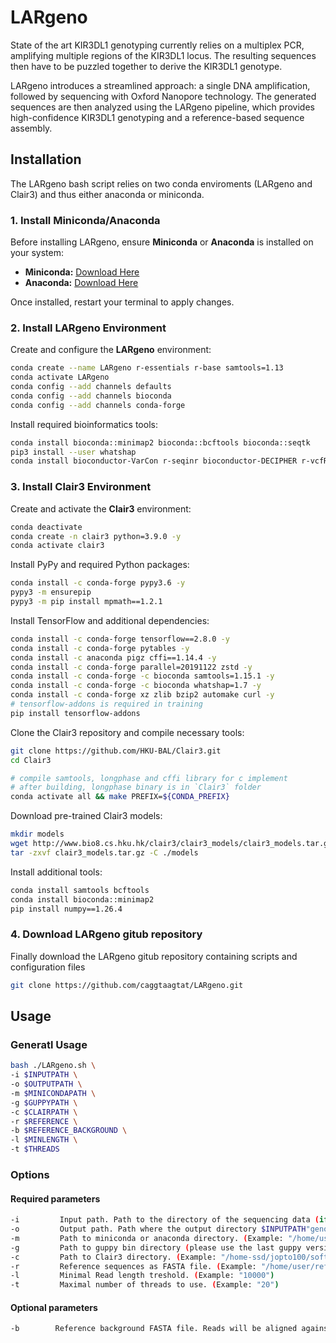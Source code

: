 # LARgeno
State of the art KIR3DL1 genotyping currently relies on a multiplex PCR, amplifying multiple regions of the KIR3DL1 locus. The resulting sequences then have to be puzzled together to derive the KIR3DL1 genotype. 

LARgeno introduces a streamlined approach: a single DNA amplification, followed by sequencing with Oxford Nanopore technology. The generated sequences are then analyzed using the LARgeno pipeline, which provides high-confidence KIR3DL1 genotyping and a reference-based sequence assembly.

## Installation 
The LARgeno bash script relies on two conda enviroments (LARgeno and Clair3) and thus either anaconda or miniconda. 

### 1. Install Miniconda/Anaconda  

Before installing LARgeno, ensure **Miniconda** or **Anaconda** is installed on your system:  

- **Miniconda:** [Download Here](https://www.anaconda.com/docs/getting-started/miniconda/install)  
- **Anaconda:** [Download Here](https://www.anaconda.com/products/distribution)  

Once installed, restart your terminal to apply changes.  

### 2. Install LARgeno Environment  

Create and configure the **LARgeno** environment:  
```bash
conda create --name LARgeno r-essentials r-base samtools=1.13
conda activate LARgeno
conda config --add channels defaults
conda config --add channels bioconda
conda config --add channels conda-forge
```
Install required bioinformatics tools:

```bash
conda install bioconda::minimap2 bioconda::bcftools bioconda::seqtk
pip3 install --user whatshap
conda install bioconductor-VarCon r-seqinr bioconductor-DECIPHER r-vcfR r-data.table
```

### 3. Install Clair3 Environment  

Create and activate the **Clair3** environment:
```bash
conda deactivate
conda create -n clair3 python=3.9.0 -y
conda activate clair3

```
Install PyPy and required Python packages:
```bash
conda install -c conda-forge pypy3.6 -y
pypy3 -m ensurepip
pypy3 -m pip install mpmath==1.2.1
```
Install TensorFlow and additional dependencies:
```bash
conda install -c conda-forge tensorflow==2.8.0 -y
conda install -c conda-forge pytables -y
conda install -c anaconda pigz cffi==1.14.4 -y
conda install -c conda-forge parallel=20191122 zstd -y
conda install -c conda-forge -c bioconda samtools=1.15.1 -y
conda install -c conda-forge -c bioconda whatshap=1.7 -y
conda install -c conda-forge xz zlib bzip2 automake curl -y
# tensorflow-addons is required in training
pip install tensorflow-addons
```
Clone the Clair3 repository and compile necessary tools:

```bash
git clone https://github.com/HKU-BAL/Clair3.git
cd Clair3

# compile samtools, longphase and cffi library for c implement
# after building, longphase binary is in `Clair3` folder
conda activate all && make PREFIX=${CONDA_PREFIX}
```
Download pre-trained Clair3 models:
```bash
mkdir models
wget http://www.bio8.cs.hku.hk/clair3/clair3_models/clair3_models.tar.gz 
tar -zxvf clair3_models.tar.gz -C ./models
```
Install additional tools:
```bash
conda install samtools bcftools
conda install bioconda::minimap2
pip install numpy==1.26.4
```

### 4. Download LARgeno gitub repository
Finally download the LARgeno gitub repository containing scripts and configuration files
```bash
git clone https://github.com/caggtaagtat/LARgeno.git
```
## Usage
### Generatl Usage
```bash
bash ./LARgeno.sh \
-i $INPUTPATH \
-o $OUTPUTPATH \
-m $MINICONDAPATH \
-g $GUPPYPATH \
-c $CLAIRPATH \
-r $REFERENCE \
-b $REFERENCE_BACKGROUND \
-l $MINLENGTH \
-t $THREADS 
```
### Options
#### Required parameters
```bash
-i         Input path. Path to the directory of the sequencing data (if in tar.gz compressed format, provied path of tar.gz file). Must contain sub-folder "fastq_pass". (Example: "/home/user/genoKIR/KIRPool2" or "/home/user/genoKIR/KIRPool2.tar.gz")
-o         Output path. Path where the output directory $INPUTPATH"genotyp" will be generated. (Example: "/home/user/genoKIR/")
-m         Path to miniconda or anaconda directory. (Example: "/home/user/miniconda3/")
-g         Path to guppy bin directory (please use the last guppy version 6.5.7. (Example: "/home/coronam/bin/ont-guppy-6.5.7/bin/" )
-c         Path to Clair3 directory. (Example: "/home-ssd/jopto100/software/Clair3")
-r         Reference sequences as FASTA file. (Example: "/home/user/references/IPDKIR_release_2.14.fasta")
-l         Minimal Read length treshold. (Example: "10000")
-t         Maximal number of threads to use. (Example: "20")
```

#### Optional parameters
```bash
-b        Reference background FASTA file. Reads will be aligned against both the reference and the reference background file, keeping only reads that best align against the reference. (Example: /home/user/references/References_except_targetGene_IPDKIR_release_2.14.fasta")
```
